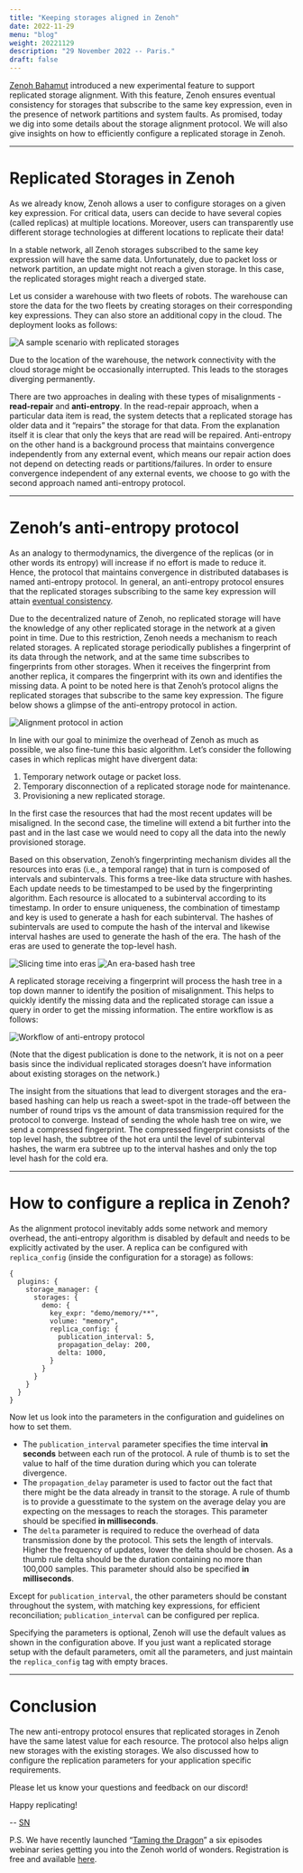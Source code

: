 ```yaml
---
title: "Keeping storages aligned in Zenoh"
date: 2022-11-29
menu: "blog"
weight: 20221129
description: "29 November 2022 -- Paris."
draft: false
---
```


[Zenoh Bahamut](https://zenoh.io/blog/2022-09-30-zenoh-bahamut/#replicated-storages) introduced a new experimental feature to support replicated storage alignment. With this feature, Zenoh ensures eventual consistency for storages that subscribe to the same key expression, even in the presence of network partitions and system faults. As promised, today we dig into some details about the storage alignment protocol. We will also give insights on how to efficiently configure a replicated storage in Zenoh.

---
# Replicated Storages in Zenoh

As we already know, Zenoh allows a user to configure storages on a given key expression. For critical data, users can decide to have several copies (called replicas) at multiple locations. Moreover, users can transparently use different storage technologies at different locations to replicate their data!

In a stable network, all Zenoh storages subscribed to the same key expression will have the same data. Unfortunately, due to packet loss or network partition, an update might not reach a given storage. In this case, the replicated storages might reach a diverged state.

Let us consider a warehouse with two fleets of robots. The warehouse can store the data for the two fleets by creating storages on their corresponding key expressions. They can also store an additional copy in the cloud. The deployment looks as follows:

![A sample scenario with replicated storages](../../img/20221130-blog-zenoh-alignment/replicated-storages-multi.png)

Due to the location of the warehouse, the network connectivity with the cloud storage might be occasionally interrupted. This leads to the storages diverging permanently.

There are two approaches in dealing with these types of misalignments - **read-repair** and **anti-entropy**. In the read-repair approach, when a particular data item is read, the system detects that a replicated storage has older data and it “repairs” the storage for that data. From the explanation itself it is clear that only the keys that are read will be repaired. Anti-entropy on the other hand is a background process  that maintains convergence independently from any external event, which means our repair action does not depend on detecting reads or partitions/failures. In order to ensure convergence independent of any external events, we choose to go with the second approach named anti-entropy protocol.

---
# Zenoh’s anti-entropy protocol

As an analogy to thermodynamics, the divergence of the replicas (or in other words its entropy) will increase if no effort is made to reduce it. Hence, the protocol that maintains convergence in distributed databases is named anti-entropy protocol. In general, an anti-entropy protocol ensures that the replicated storages subscribing to the same key expression will attain [eventual consistency](https://dl.acm.org/doi/pdf/10.1145/1435417.1435432). 

Due to the decentralized nature of Zenoh, no replicated storage will have the knowledge of any other replicated storage in the network at a given point in time. Due to this restriction, Zenoh needs a mechanism to reach related storages. A replicated storage periodically publishes a fingerprint of its data through the network, and at the same time subscribes to fingerprints from other storages. When it receives the fingerprint from another replica, it compares the fingerprint with its own and identifies the missing data. A point to be noted here is that Zenoh’s protocol aligns the replicated storages that subscribe to the same key expression. The figure below shows a glimpse of the anti-entropy protocol in action.

![Alignment protocol in action](../../img/20221130-blog-zenoh-alignment/anti-entropy.gif)

In line with our goal to minimize the overhead of Zenoh as much as possible, we also fine-tune this basic algorithm. Let’s consider the following cases in which replicas might have divergent data:
1. Temporary network outage or packet loss.
2. Temporary disconnection of a replicated storage node for maintenance.
3. Provisioning a new replicated storage.

In the first case the resources that had the most recent updates will be misaligned. In the second case, the timeline will extend a bit further into the past and in the last case we would need to copy all the data into the newly provisioned storage.

Based on this observation, Zenoh’s fingerprinting mechanism divides all the resources into eras (i.e., a temporal range) that in turn is composed of intervals and subintervals. This forms a tree-like data structure with hashes. Each update needs to be timestamped to be used by the fingerprinting algorithm. Each resource is allocated to a subinterval according to its timestamp. In order to ensure uniqueness, the combination of timestamp and key is used to generate a hash for each subinterval. The hashes of subintervals are used to compute the hash of the interval and likewise interval hashes are used to generate the hash of the era. The hash of the eras are used to generate the top-level hash.

![Slicing time into eras](../../img/20221130-blog-zenoh-alignment/slicing-time.png)
![An era-based hash tree](../../img/20221130-blog-zenoh-alignment/era-based-hashtree.png)

A replicated storage receiving a fingerprint will process the hash tree in a top down manner to identify the position of misalignment. This helps to quickly identify the missing data and the replicated storage can issue a query in order to get the missing information. The entire workflow is as follows:

![Workflow of anti-entropy protocol](../../img/20221130-blog-zenoh-alignment/antientropy-workflow.png) 

(Note that the digest publication is done to the network, it is not on a peer basis since the individual replicated storages doesn’t have information about existing storages on the network.)

The insight from the situations that lead to divergent storages and the era-based hashing can help us reach a sweet-spot in the trade-off between the number of round trips vs the amount of data transmission required for the protocol to converge. Instead of sending the whole hash tree on wire, we send a compressed fingerprint. The compressed fingerprint consists of the top level hash, the subtree of the hot era until the level of subinterval hashes, the warm era subtree up to the interval hashes and only the top level hash for the cold era.

---
# How to configure a replica in Zenoh?

As the alignment protocol inevitably adds some network and memory overhead, the anti-entropy algorithm  is disabled by default and needs to be explicitly activated by the user. A replica can be configured with `replica_config` (inside the configuration for a storage) as follows:
```
{
  plugins: {
    storage_manager: {
      storages: {
        demo: {
          key_expr: "demo/memory/**",
          volume: "memory",
          replica_config: {					
            publication_interval: 5,
            propagation_delay: 200,
            delta: 1000,
          }
        }
      }
    }
  }
}
```

Now let us look into the parameters in the configuration and guidelines on how to set them.
- The `publication_interval` parameter specifies the time interval **in seconds** between each run of the protocol. A rule of thumb is to set the value to half of the time duration during which you can tolerate divergence.
- The `propagation_delay` parameter is used to factor out the fact that there might be the data already in transit to the storage. A rule of thumb is to provide a guesstimate to the system on the average delay you are expecting on the messages to reach the storages. This parameter should be specified **in milliseconds**.
- The `delta` parameter is required to reduce the overhead of data transmission done by the protocol. This sets the length of intervals. Higher the frequency of updates, lower the delta should be chosen. As a thumb rule delta should be the duration containing no more than 100,000 samples. This parameter should also be specified **in milliseconds**.

Except for `publication_interval`, the other parameters should be constant throughout the system, with matching key expressions, for efficient reconciliation; `publication_interval` can be configured per replica.

Specifying the parameters is optional, Zenoh will use the default values as shown in the configuration above. If you just want a replicated storage setup with the default parameters, omit all the parameters, and just maintain the `replica_config` tag with empty braces.

---
# Conclusion

The new anti-entropy protocol ensures that replicated storages in Zenoh have the same latest value for each resource. The protocol also helps align new storages with the existing storages. We also discussed how to configure the replication parameters for your application specific requirements. 

Please let us know your questions and feedback on our discord!

Happy replicating!

-- [SN](https://github.com/sreeja)

P.S. We have recently launched “[Taming the Dragon](https://bit.ly/3Gk4QE1)” a six episodes webinar series getting you into the Zenoh world of wonders. Registration is free and available [here](https://bit.ly/3Gk4QE1).
